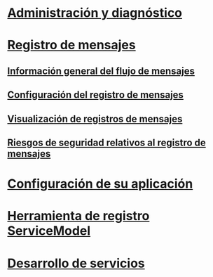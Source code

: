 # [Administración y diagnóstico](index.md)
# [Registro de mensajes](message-logging.md)
## [Información general del flujo de mensajes](message-flow-overview.md)
## [Configuración del registro de mensajes](configuring-message-logging.md)
## [Visualización de registros de mensajes](viewing-message-logs.md)
## [Riesgos de seguridad relativos al registro de mensajes](security-concerns-for-message-logging.md)
# [Configuración de su aplicación](configuring-your-application.md)
# [Herramienta de registro ServiceModel](servicemodel-registration-tool.md)
# [Desarrollo de servicios](deploying-services.md)
